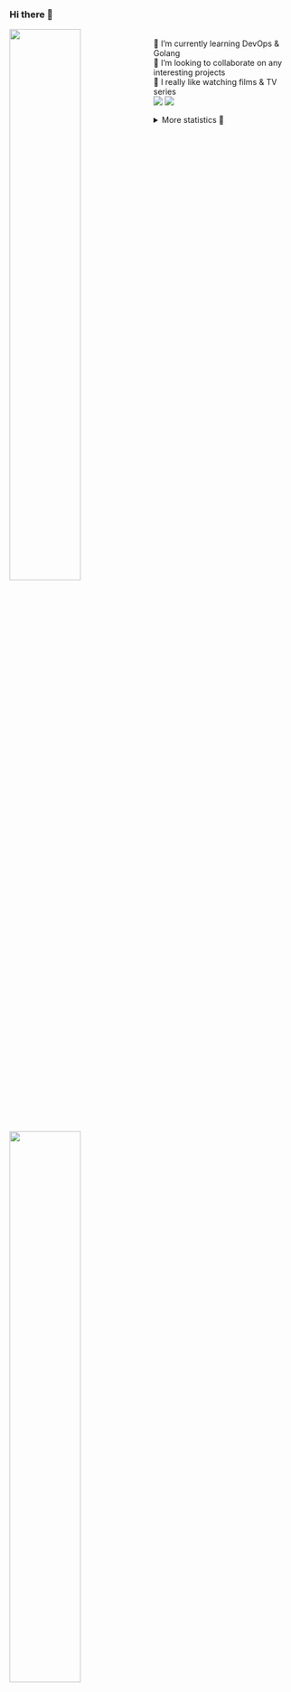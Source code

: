 ### Hi there 👋


[<img align="left" width="50%" src="https://github-readme-stats.vercel.app/api?username=rufusnufus&hide=issues&show_icons=true&count_private=true&theme=transparent&title_color=FF6F40&text_color=FBF9F8&icon_color=F48242&hide_border=true&hide_title=true#gh-dark-mode-only">](https://metrics.lecoq.io/rufusnufus#gh-dark-mode-only)
[<img align="left" width="50%" src="https://github-readme-stats.vercel.app/api?username=rufusnufus&hide=issues&show_icons=true&count_private=true&theme=transparent&title_color=FF6533&text_color=4D4644&icon_color=FF8038&hide_border=true&hide_title=true#gh-light-mode-only">](https://metrics.lecoq.io/rufusnufus#gh-light-mode-only)

<p>
  <br>
  🌱 I’m currently learning DevOps & Golang</br>
  👯 I’m looking to collaborate on any interesting projects</br>
  🎥 I really like watching films & TV series</br>
  <a href="https://linkedin.com/in/rufusnufus"><img src="https://img.shields.io/badge/linkedin-0077B5.svg?style=for-the-badge&logo=linkedin&logoColor=white"/></a>
  <a href="https://t.me/rufusnufus"><img src="https://img.shields.io/badge/-telegram-black?style=for-the-badge&color=blue&logo=telegram"/></a>
</p>

<p text-align="left">
<details>
  <summary>More statistics 👀</summary><br/>

<!--START_SECTION:waka-->
![Code Time](http://img.shields.io/badge/Code%20Time-765%20hrs%202%20mins-blue)

![Profile Views](http://img.shields.io/badge/Profile%20Views-0-blue)

**I'm an Early 🐤** 

```text
🌞 Morning                8024 commits        █████░░░░░░░░░░░░░░░░░░░░   21.49 % 
🌆 Daytime                21517 commits       ██████████████░░░░░░░░░░░   57.62 % 
🌃 Evening                6958 commits        █████░░░░░░░░░░░░░░░░░░░░   18.63 % 
🌙 Night                  844 commits         █░░░░░░░░░░░░░░░░░░░░░░░░   02.26 % 
```
📅 **I'm Most Productive on Wednesday** 

```text
Monday                   6977 commits        █████░░░░░░░░░░░░░░░░░░░░   18.68 % 
Tuesday                  6324 commits        ████░░░░░░░░░░░░░░░░░░░░░   16.93 % 
Wednesday                8511 commits        ██████░░░░░░░░░░░░░░░░░░░   22.79 % 
Thursday                 6868 commits        █████░░░░░░░░░░░░░░░░░░░░   18.39 % 
Friday                   6952 commits        █████░░░░░░░░░░░░░░░░░░░░   18.62 % 
Saturday                 1057 commits        █░░░░░░░░░░░░░░░░░░░░░░░░   02.83 % 
Sunday                   654 commits         ░░░░░░░░░░░░░░░░░░░░░░░░░   01.75 % 
```


📊 **This Week I Spent My Time On** 

```text
💬 Programming Languages: 
No Activity Tracked This Week

🔥 Editors: 
No Activity Tracked This Week
```

**I Mostly Code in Go** 

```text
Go                       21 repos            █████░░░░░░░░░░░░░░░░░░░░   19.44 % 
Python                   20 repos            █████░░░░░░░░░░░░░░░░░░░░   18.52 % 
Shell                    6 repos             █░░░░░░░░░░░░░░░░░░░░░░░░   05.56 % 
Smarty                   6 repos             █░░░░░░░░░░░░░░░░░░░░░░░░   05.56 % 
Kotlin                   3 repos             █░░░░░░░░░░░░░░░░░░░░░░░░   02.78 % 
```




 Last Updated on 23/10/2024 01:15:02 UTC
<!--END_SECTION:waka-->

</details>
</p>
